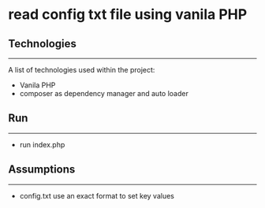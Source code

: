 # read config txt file using vanila PHP

## Technologies
***
A list of technologies used within the project:
* Vanila PHP
* composer as dependency manager and auto loader

## Run
***

* run index.php

## Assumptions
***
* config.txt use an exact format to set key values
